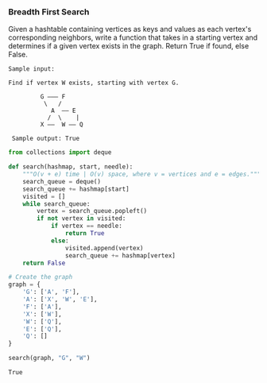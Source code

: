 ### Breadth First Search
Given a hashtable containing vertices as keys and values as each vertex's corresponding neighbors, write a function that takes in a starting vertex and determines if a given vertex exists in the graph. Return True if found, else False.

```
Sample input:

Find if vertex W exists, starting with vertex G.

         G ––– F
          \   / 
            A  –– E
           /  \    |
         X ––  W –– Q
 
 Sample output: True
 ```


```python
from collections import deque

def search(hashmap, start, needle):
    """O(v + e) time | O(v) space, where v = vertices and e = edges."""
    search_queue = deque()
    search_queue += hashmap[start]
    visited = []
    while search_queue:
        vertex = search_queue.popleft()
        if not vertex in visited:
            if vertex == needle:
                return True
            else:
                visited.append(vertex)
                search_queue += hashmap[vertex]
    return False
```


```python
# Create the graph
graph = {
    'G': ['A', 'F'],
    'A': ['X', 'W', 'E'],
    'F': ['A'],
    'X': ['W'],
    'W': ['Q'],
    'E': ['Q'],
    'Q': []
}

search(graph, "G", "W")
```




    True


